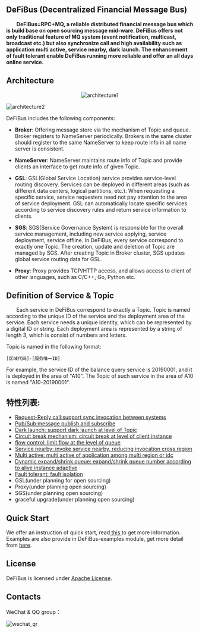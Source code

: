 ## DeFiBus (Decentralized Financial Message Bus)
&nbsp;&nbsp;&nbsp;&nbsp;&nbsp;&nbsp;
**DeFiBus=RPC+MQ, a reliable distributed financial message bus which is build base on open sourcing message mid-ware. DeFiBus offers not only traditional feature of MQ system (event notification, multicast, broadcast etc.) but also synchronize call and high availability such as application multi active, service nearby, dark launch. The enhancement of fault tolerant enable DeFiBus running more reliable and offer an all days online service.**


## Architecture
<div align=center>

![architecture1](./docs/images/features/a-distributing-architecture-in-financial-EN.png)

</div>

![architecture2](./docs/images/features/architecture-p1.png)

DeFiBus includes the following components:
* **Broker**: Offering message store via the mechanism of Topic and queue. Broker registers to NameServer periodically. Brokers in the same cluster should register to the same NameServer to keep route info in all name server is consistent.

* **NameServer**: NameServer maintains route info of Topic and provide clients an interface to get route info of given Topic.

* **GSL**: GSL(Global Service Location) service provides service-level routing discovery. Services can be deployed in different areas (such as different data centers, logical partitions, etc.). When requesting a specific service, service requesters need not pay attention to the area of service deployment. GSL can automatically locate specific services according to service discovery rules and return service information to clients.

* **SGS**: SGS(Service Governance System) is responsible for the overall service management, including new service applying, service deployment, service offline. In DeFiBus, every service correspond to exactly one Topic. The creation, update and deletion of Topic are managed by SGS. After creating Topic in Broker cluster, SGS updates global service routing data for GSL.

* **Proxy**: Proxy provides TCP/HTTP access, and allows access to client of other languages, such as C/C++, Go, Python etc.


## Definition of Service & Topic
&nbsp;&nbsp;&nbsp;&nbsp;&nbsp;&nbsp;
Each service in DeFiBus correspond to exactly a Topic. Topic is named according to the unique ID of the service and the deployment area of the service. Each service needs a unique identity, which can be represented by a digital ID or string. Each deployment area is represented by a string of length 3, which is consist of numbers and letters.

Topic is named in the following format:
```
[区域代码]-[服务唯一ID]
``` 
For example, the service ID of the balance query service is 20190001, and it is deployed in the area of "A10". The Topic of such service in the area of A10 is named "A10-20190001".

## 特性列表:
* [Request-Reply call:support sync invocation between systems](docs/cn/features/1-request-response-call.md)
* [Pub/Sub:message publish and subscribe](docs/cn/features/9-publish-type.md)
* [Dark launch: support dark launch at level of Topic](docs/cn/features/2-dark-launch.md)
* [Circuit break mechanism: circuit break at level of client instance](docs/cn/features/3-circuit-break-mechanism.md)
* [flow control: limit flow at the level of queue](docs/cn/features/10-flow-control.md)
* [Service nearby: invoke service nearby, reducing invocation cross region](docs/cn/features/4-invoke-service-nearby.md)
* [Multi active: multi active of application among multi region or idc](docs/cn/features/5-multi-active.md)
* [Dynamic expand/shrink queue: expand/shrink queue number according to alive instance adaptive](docs/cn/features/6-dynamic-adjust-queue.md)
* [Fault tolerant: fault isolation](docs/cn/features/8-fault-tolerant.md)
* GSL(under planning for open sourcing)
* Proxy(under planning open sourcing)
* SGS(under planning open sourcing)
* graceful upgrade(under planning open sourcing)

## Quick Start
We offer an instruction of quick start, read[ this ](docs/cn/quickstart.md) to get more information.   
Examples are also provide in DeFiBus-examples module, get more detail from [here](defibus-examples).

## License
DeFiBus is licensed under [Apache License](https://github.com/WeBankFinTech/DeFiBus/blob/master/LICENSE).

## Contacts
WeChat & QQ group：

![wechat_qr](./docs/images/wechat_helper.png)
